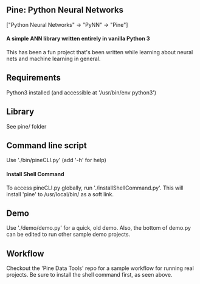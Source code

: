 Pine: Python Neural Networks
---
["Python Neural Networks" -> "PyNN" -> "Pine"]
#### A simple ANN library written entirely in vanilla Python 3

This has been a fun project that's been written while learning about neural nets
and machine learning in general.

## Requirements
Python3 installed (and accessible at '/usr/bin/env python3')

## Library
See pine/ folder

## Command line script
Use './bin/pineCLI.py' (add '-h' for help)

#### Install Shell Command
To access pineCLI.py globally, run './installShellCommand.py'.  This will
install 'pine' to /usr/local/bin/ as a soft link.

## Demo
Use './demo/demo.py' for a quick, old demo.  Also, the bottom of demo.py
can be edited to run other sample demo projects.

## Workflow
Checkout the 'Pine Data Tools' repo for a sample workflow for running real
projects.  Be sure to install the shell command first, as seen above.

